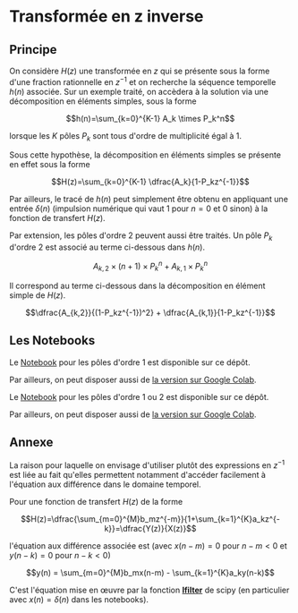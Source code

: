 # Transformée en z inverse

## Principe

On considère $H(z)$ une transformée en $z$ qui se présente sous la forme d'une fraction rationnelle en $z^{-1}$ et on recherche la séquence temporelle $h(n)$ associée. Sur un exemple traité, on accèdera à la solution via une décomposition en éléments simples, sous la forme

$$h(n)=\sum_{k=0}^{K-1} A_k \times P_k^n$$

lorsque les $K$ pôles $P_k$ sont tous d'ordre de multiplicité égal à 1.

Sous cette hypothèse, la décomposition en éléments simples se présente en effet sous la forme

$$H(z)=\sum_{k=0}^{K-1} \dfrac{A_k}{1-P_kz^{-1}}$$

Par ailleurs, le tracé de $h(n)$ peut simplement être obtenu en appliquant une entrée $\delta(n)$ (impulsion numérique qui vaut $1$ pour $n=0$ et $0$ sinon) à la fonction de transfert $H(z)$.

Par extension, les pôles d'ordre 2 peuvent aussi être traités. Un pôle $P_k$ d'ordre 2 est associé au terme ci-dessous dans $h(n)$.

$$A_{k,2} \times (n+1) \times P_k^n + A_{k,1} \times P_k^n$$

Il correspond au terme ci-dessous dans la décomposition en élément simple de $H(z)$.

$$\dfrac{A_{k,2}}{(1-P_kz^{-1})^2} + \dfrac{A_{k,1}}{1-P_kz^{-1}}$$

## Les Notebooks

Le [Notebook](tzinv_ordre1.ipynb) pour les pôles d'ordre 1 est disponible sur ce dépôt.

Par ailleurs, on peut disposer aussi de [la version sur Google Colab](https://colab.research.google.com/drive/1apsHT_S6EJ6aIAlqmrPvxvE24gnwubkB?usp=drive_link).

Le [Notebook](tzinv_ordre2.ipynb) pour les pôles d'ordre 1 ou 2 est disponible sur ce dépôt.

Par ailleurs, on peut disposer aussi de [la version sur Google Colab](https://colab.research.google.com/drive/1-FxWG_sAFUHAgCftML5VYthL1JakQ7O5?usp=drive_link).

## Annexe

La raison pour laquelle on envisage d'utiliser plutôt des expressions en $z^{-1}$ est liée au fait qu'elles permettent notamment d'accéder facilement à l'équation aux différence dans le domaine temporel.

Pour une fonction de transfert $H(z)$ de la forme

$$H(z)=\dfrac{\sum_{m=0}^{M}b_mz^{-m}}{1+\sum_{k=1}^{K}a_kz^{-k}}=\dfrac{Y(z)}{X(z)}$$

l'équation aux différence associée est (avec $x(n-m)=0$ pour $n-m<0$ et $y(n-k)=0$ pour $n-k<0$)

$$y(n) = \sum_{m=0}^{M}b_mx(n-m) - \sum_{k=1}^{K}a_ky(n-k)$$

C'est l'équation mise en œuvre par la fonction [**lfilter**](https://docs.scipy.org/doc/scipy/reference/generated/scipy.signal.lfilter.html) de scipy (en particulier avec $x(n)=\delta(n)$ dans les notebooks).
